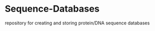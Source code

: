 Sequence-Databases
==================

repository for creating and storing protein/DNA sequence databases

